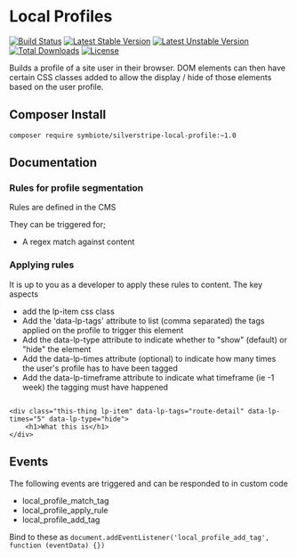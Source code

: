 # Local Profiles

[![Build Status](https://travis-ci.org/symbiote/silverstripe-local-profile.svg?branch=master)](https://travis-ci.org/symbiote/silverstripe-local-profile)
[![Latest Stable Version](https://poser.pugx.org/symbiote/silverstripe-local-profile/version.svg)](https://github.com/symbiote/silverstripe-local-profile/releases)
[![Latest Unstable Version](https://poser.pugx.org/symbiote/silverstripe-local-profile/v/unstable.svg)](https://packagist.org/packages/symbiote/silverstripe-local-profile)
[![Total Downloads](https://poser.pugx.org/symbiote/silverstripe-local-profile/downloads.svg)](https://packagist.org/packages/symbiote/silverstripe-local-profile)
[![License](https://poser.pugx.org/symbiote/silverstripe-local-profile/license.svg)](https://github.com/symbiote/silverstripe-local-profile/blob/master/LICENSE.md)

Builds a profile of a site user in their browser. DOM elements can then have 
certain CSS classes added to allow the display / hide of those elements based on the
user profile. 

## Composer Install

```
composer require symbiote/silverstripe-local-profile:~1.0
```

## Documentation


### Rules for profile segmentation

Rules are defined in the CMS 

They can be triggered for;

* A regex match against content


### Applying rules

It is up to you as a developer to apply these rules to content. The key aspects

* add the lp-item css class 
* Add the 'data-lp-tags' attribute to list (comma separated) the tags applied on the profile
  to trigger this element
* Add the data-lp-type attribute to indicate whether to "show" (default) or "hide" the element 
* Add the data-lp-times attribute (optional) to indicate how many times the user's profile 
  has to have been tagged 
* Add the data-lp-timeframe attribute to indicate what timeframe (ie -1 week) the tagging
  must have happened


```

<div class="this-thing lp-item" data-lp-tags="route-detail" data-lp-times="5" data-lp-type="hide">
    <h1>What this is</h1>
</div>

```


## Events

The following events are triggered and can be responded to in custom code

* local_profile_match_tag
* local_profile_apply_rule
* local_profile_add_tag

Bind to these as `document.addEventListener('local_profile_add_tag', function (eventData) {})`
